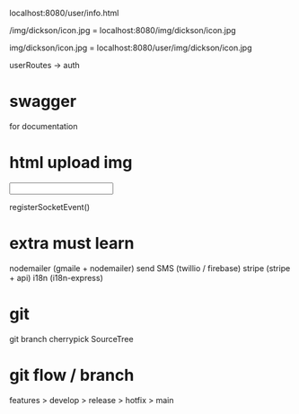 localhost:8080/user/info.html

/img/dickson/icon.jpg
= localhost:8080/img/dickson/icon.jpg

img/dickson/icon.jpg
= localhost:8080/user/img/dickson/icon.jpg

userRoutes -> auth

# swagger
for documentation

# html upload img
<input multiple>

registerSocketEvent()

# extra must learn
nodemailer  (gmaile + nodemailer)
send SMS    (twillio / firebase)
stripe      (stripe + api)
i18n        (i18n-express)

# git
git branch cherrypick
SourceTree

# git flow / branch
features > develop > release > hotfix > main